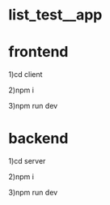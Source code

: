 # list_test__app
# frontend

1)cd client

2)npm i

3)npm run dev

# backend
1)cd server

2)npm i

3)npm run dev
